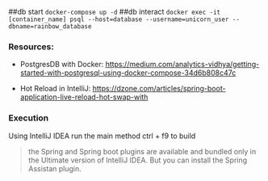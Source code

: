 ##db start
```docker-compose up -d```
##db interact
```docker exec -it [container_name] psql --host=database --username=unicorn_user --dbname=rainbow_database```

### Resources:

- PostgresDB with Docker: https://medium.com/analytics-vidhya/getting-started-with-postgresql-using-docker-compose-34d6b808c47c 

- Hot Reload in IntelliJ: https://dzone.com/articles/spring-boot-application-live-reload-hot-swap-with

### Execution
Using IntelliJ IDEA run the main method
ctrl + f9 to build

> the Spring and Spring boot plugins are available and bundled only in the Ultimate version of IntelliJ IDEA. 
> But you can install the Spring Assistan plugin.